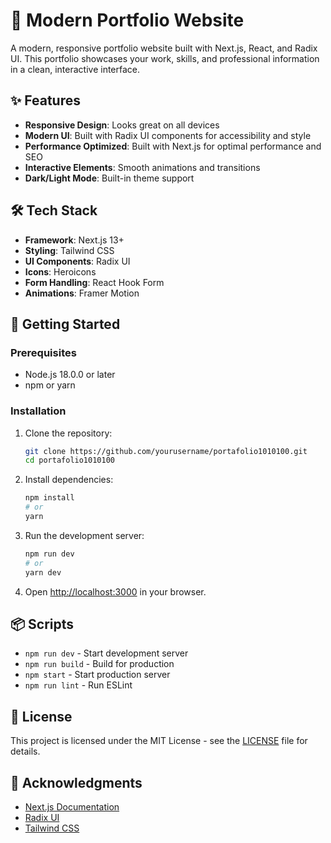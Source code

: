 # 🚀 Modern Portfolio Website

A modern, responsive portfolio website built with Next.js, React, and Radix UI. This portfolio showcases your work, skills, and professional information in a clean, interactive interface.

## ✨ Features

- **Responsive Design**: Looks great on all devices
- **Modern UI**: Built with Radix UI components for accessibility and style
- **Performance Optimized**: Built with Next.js for optimal performance and SEO
- **Interactive Elements**: Smooth animations and transitions
- **Dark/Light Mode**: Built-in theme support

## 🛠️ Tech Stack

- **Framework**: Next.js 13+
- **Styling**: Tailwind CSS
- **UI Components**: Radix UI
- **Icons**: Heroicons
- **Form Handling**: React Hook Form
- **Animations**: Framer Motion

## 🚀 Getting Started

### Prerequisites

- Node.js 18.0.0 or later
- npm or yarn

### Installation

1. Clone the repository:
   ```bash
   git clone https://github.com/yourusername/portafolio1010100.git
   cd portafolio1010100
   ```

2. Install dependencies:
   ```bash
   npm install
   # or
   yarn
   ```

3. Run the development server:
   ```bash
   npm run dev
   # or
   yarn dev
   ```

4. Open [http://localhost:3000](http://localhost:3000) in your browser.

## 📦 Scripts

- `npm run dev` - Start development server
- `npm run build` - Build for production
- `npm start` - Start production server
- `npm run lint` - Run ESLint

## 📝 License

This project is licensed under the MIT License - see the [LICENSE](LICENSE) file for details.

## 🙏 Acknowledgments

- [Next.js Documentation](https://nextjs.org/docs)
- [Radix UI](https://www.radix-ui.com/)
- [Tailwind CSS](https://tailwindcss.com/)
